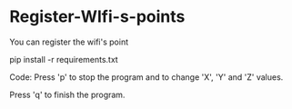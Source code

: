 # Register-WIfi-s-points
You can register the wifi's point

pip install -r requirements.txt

Code:
Press 'p' to stop the program and to change 'X', 'Y' and 'Z' values.

Press 'q' to finish the program.

